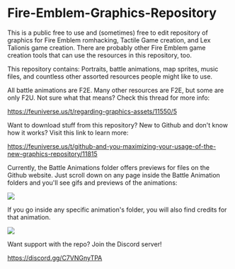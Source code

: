 # Fire-Emblem-Graphics-Repository

This is a public free to use and (sometimes) free to edit repository of graphics for Fire Emblem romhacking, Tactile Game creation, and Lex Talionis game creation. There are probably other Fire Emblem game creation tools that can use the resources in this repository, too.

This repository contains: Portraits, battle animations, map sprites, music files, and countless other assorted resources people might like to use.

All battle animations are F2E. Many other resources are F2E, but some are only F2U. Not sure what that means? Check this thread for more info: 

https://feuniverse.us/t/regarding-graphics-assets/11550/5

Want to download stuff from this repository? New to Github and don't know how it works? Visit this link to learn more:

https://feuniverse.us/t/github-and-you-maximizing-your-usage-of-the-new-graphics-repository/11815

Currently, the Battle Animations folder offers previews for files on the Github website. Just scroll down on any page inside the Battle Animation folders and you'll see gifs and previews of the animations:

<img src="https://i.imgur.com/vVqCSxl.png" />

If you go inside any specific animation's folder, you will also find credits for that animation.

<img src="https://i.imgur.com/zz2REMe.png" />

Want support with the repo? Join the Discord server!

https://discord.gg/C7VNGnyTPA